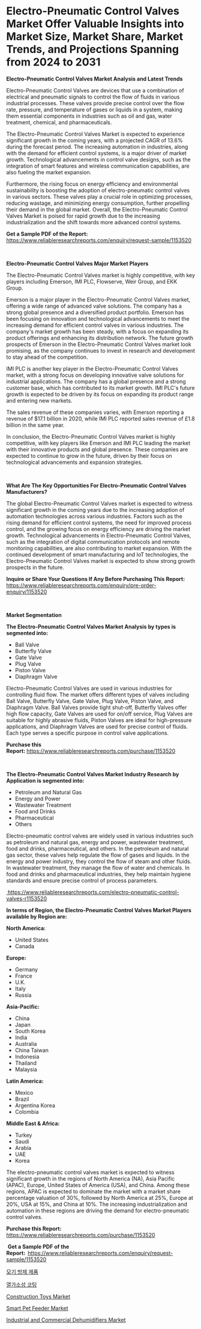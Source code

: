 <p><h1>Electro-Pneumatic Control Valves Market Offer Valuable Insights into Market Size, Market Share, Market Trends, and Projections Spanning from 2024 to 2031</h1></p><p><strong>Electro-Pneumatic Control Valves Market Analysis and Latest Trends</strong></p>
<p><p>Electro-Pneumatic Control Valves are devices that use a combination of electrical and pneumatic signals to control the flow of fluids in various industrial processes. These valves provide precise control over the flow rate, pressure, and temperature of gases or liquids in a system, making them essential components in industries such as oil and gas, water treatment, chemical, and pharmaceuticals.</p><p>The Electro-Pneumatic Control Valves Market is expected to experience significant growth in the coming years, with a projected CAGR of 13.6% during the forecast period. The increasing automation in industries, along with the demand for efficient control systems, is a major driver of market growth. Technological advancements in control valve designs, such as the integration of smart features and wireless communication capabilities, are also fueling the market expansion.</p><p>Furthermore, the rising focus on energy efficiency and environmental sustainability is boosting the adoption of electro-pneumatic control valves in various sectors. These valves play a crucial role in optimizing processes, reducing wastage, and minimizing energy consumption, further propelling their demand in the global market. Overall, the Electro-Pneumatic Control Valves Market is poised for rapid growth due to the increasing industrialization and the shift towards more advanced control systems.</p></p>
<p><strong>Get a Sample PDF of the Report:&nbsp;</strong> <a href="https://www.reliableresearchreports.com/enquiry/request-sample/1153520">https://www.reliableresearchreports.com/enquiry/request-sample/1153520</a></p>
<p>&nbsp;</p>
<p><strong>Electro-Pneumatic Control Valves Major Market Players</strong></p>
<p><p>The Electro-Pneumatic Control Valves market is highly competitive, with key players including Emerson, IMI PLC, Flowserve, Weir Group, and EKK Group. </p><p>Emerson is a major player in the Electro-Pneumatic Control Valves market, offering a wide range of advanced valve solutions. The company has a strong global presence and a diversified product portfolio. Emerson has been focusing on innovation and technological advancements to meet the increasing demand for efficient control valves in various industries. The company's market growth has been steady, with a focus on expanding its product offerings and enhancing its distribution network. The future growth prospects of Emerson in the Electro-Pneumatic Control Valves market look promising, as the company continues to invest in research and development to stay ahead of the competition.</p><p>IMI PLC is another key player in the Electro-Pneumatic Control Valves market, with a strong focus on developing innovative valve solutions for industrial applications. The company has a global presence and a strong customer base, which has contributed to its market growth. IMI PLC's future growth is expected to be driven by its focus on expanding its product range and entering new markets.</p><p>The sales revenue of these companies varies, with Emerson reporting a revenue of $17.1 billion in 2020, while IMI PLC reported sales revenue of £1.8 billion in the same year.</p><p>In conclusion, the Electro-Pneumatic Control Valves market is highly competitive, with key players like Emerson and IMI PLC leading the market with their innovative products and global presence. These companies are expected to continue to grow in the future, driven by their focus on technological advancements and expansion strategies.</p></p>
<p>&nbsp;</p>
<p><strong>What Are The Key Opportunities For Electro-Pneumatic Control Valves Manufacturers?</strong></p>
<p><p>The global Electro-Pneumatic Control Valves market is expected to witness significant growth in the coming years due to the increasing adoption of automation technologies across various industries. Factors such as the rising demand for efficient control systems, the need for improved process control, and the growing focus on energy efficiency are driving the market growth. Technological advancements in Electro-Pneumatic Control Valves, such as the integration of digital communication protocols and remote monitoring capabilities, are also contributing to market expansion. With the continued development of smart manufacturing and IoT technologies, the Electro-Pneumatic Control Valves market is expected to show strong growth prospects in the future.</p></p>
<p><strong>Inquire or Share Your Questions If Any Before Purchasing This Report:</strong> <a href="https://www.reliableresearchreports.com/enquiry/pre-order-enquiry/1153520">https://www.reliableresearchreports.com/enquiry/pre-order-enquiry/1153520</a></p>
<p>&nbsp;</p>
<p><strong>Market Segmentation</strong></p>
<p><strong>The Electro-Pneumatic Control Valves Market Analysis by types is segmented into:</strong></p>
<p><ul><li>Ball Valve</li><li>Butterfly Valve</li><li>Gate Valve</li><li>Plug Valve</li><li>Piston Valve</li><li>Diaphragm Valve</li></ul></p>
<p><p>Electro-Pneumatic Control Valves are used in various industries for controlling fluid flow. The market offers different types of valves including Ball Valve, Butterfly Valve, Gate Valve, Plug Valve, Piston Valve, and Diaphragm Valve. Ball Valves provide tight shut-off, Butterfly Valves offer high flow capacity, Gate Valves are used for on/off service, Plug Valves are suitable for highly abrasive fluids, Piston Valves are ideal for high-pressure applications, and Diaphragm Valves are used for precise control of fluids. Each type serves a specific purpose in control valve applications.</p></p>
<p><strong>Purchase this Report:&nbsp;</strong><a href="https://www.reliableresearchreports.com/purchase/1153520">https://www.reliableresearchreports.com/purchase/1153520</a></p>
<p>&nbsp;</p>
<p><strong>The Electro-Pneumatic Control Valves Market Industry Research by Application is segmented into:</strong></p>
<p><ul><li>Petroleum and Natural Gas</li><li>Energy and Power</li><li>Wastewater Treatment</li><li>Food and Drinks</li><li>Pharmaceutical</li><li>Others</li></ul></p>
<p><p>Electro-pneumatic control valves are widely used in various industries such as petroleum and natural gas, energy and power, wastewater treatment, food and drinks, pharmaceutical, and others. In the petroleum and natural gas sector, these valves help regulate the flow of gases and liquids. In the energy and power industry, they control the flow of steam and other fluids. In wastewater treatment, they manage the flow of water and chemicals. In food and drinks and pharmaceutical industries, they help maintain hygiene standards and ensure precise control of process parameters.</p></p>
<p><a href="https://www.reliableresearchreports.com/electro-pneumatic-control-valves-r1153520">&nbsp;https://www.reliableresearchreports.com/electro-pneumatic-control-valves-r1153520</a></p>
<p><strong>In terms of Region, the Electro-Pneumatic Control Valves Market Players available by Region are:</strong></p>
<p>
    <p> <strong> North America: </strong>
        <ul>
            <li>United States</li>
            <li>Canada</li>
        </ul>
        </p> 
    <p> <strong> Europe: </strong>
        <ul>
            <li>Germany</li>
            <li>France</li>
            <li>U.K.</li>
            <li>Italy</li>
            <li>Russia</li>
        </ul>
        </p> 
    <p> <strong> Asia-Pacific: </strong>
        <ul>
            <li>China</li>
            <li>Japan</li>
            <li>South Korea</li>
            <li>India</li>
            <li>Australia</li>
            <li>China Taiwan</li>
            <li>Indonesia</li>
            <li>Thailand</li>
            <li>Malaysia</li>
        </ul>
        </p> 
    <p> <strong> Latin America: </strong>
        <ul>
            <li>Mexico</li>
            <li>Brazil</li>
            <li>Argentina Korea</li>
            <li>Colombia</li>
        </ul>
        </p> 
    <p> <strong> Middle East & Africa: </strong>
        <ul>
            <li>Turkey</li>
            <li>Saudi</li>
            <li>Arabia</li>
            <li>UAE</li>
            <li>Korea</li>
        </ul>
    </p>
    </p>
<p><p>The electro-pneumatic control valves market is expected to witness significant growth in the regions of North America (NA), Asia Pacific (APAC), Europe, United States of America (USA), and China. Among these regions, APAC is expected to dominate the market with a market share percentage valuation of 30%, followed by North America at 25%, Europe at 20%, USA at 15%, and China at 10%. The increasing industrialization and automation in these regions are driving the demand for electro-pneumatic control valves.</p></p>
<p><strong>Purchase this Report: </strong><a href="https://www.reliableresearchreports.com/purchase/1153520">https://www.reliableresearchreports.com/purchase/1153520</a></p>
<p>&nbsp;<strong>Get a Sample PDF of the Report:&nbsp;&nbsp;</strong><a href="https://www.reliableresearchreports.com/enquiry/request-sample/1153520">https://www.reliableresearchreports.com/enquiry/request-sample/1153520</a></p>
<p><strong></strong></p>
<p><p><a href="https://github.com/mithunmistry2258/Market-Research-Report-List-2/blob/main/481019471664.md">모기 방제 제품</a></p><p><a href="https://github.com/konokaryan/Market-Research-Report-List-2/blob/main/661477671665.md">열가소성 코팅</a></p><p><a href="https://medium.com/@felipestehr/construction-toys-industry-analysis-report-its-market-size-share-trends-by-application-region-e4ea08394807">Construction Toys Market</a></p><p><a href="https://medium.com/@ivethfonsecal57/global-smart-pet-feeder-market-size-and-market-trends-analysis-by-regional-outlook-competitive-eebc0d23e360">Smart Pet Feeder Market</a></p><p><a href="https://github.com/pizolina/Market-Research-Report-List-5/blob/main/industrial-and-commercial-dehumidifiers-market.md">Industrial and Commercial Dehumidifiers Market</a></p></p>
